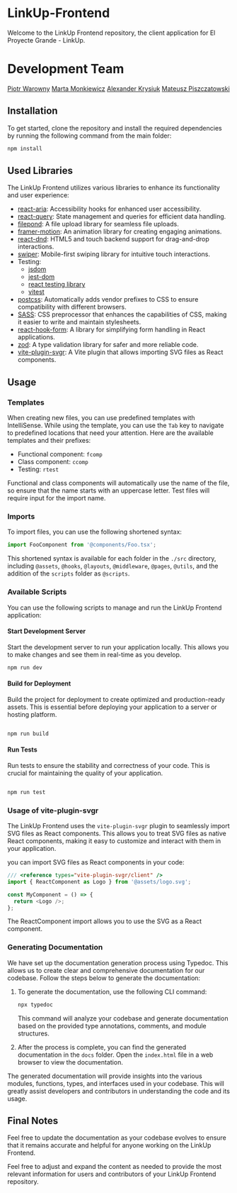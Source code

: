 # LinkUp-Frontend

Welcome to the LinkUp Frontend repository, the client application for El Proyecte Grande - LinkUp.

# Development Team

[Piotr Warowny](https://github.com/Zachiel)
[Marta Monkiewicz](https://github.com/marcioszka)
[Alexander Krysiuk](https://github.com/AlexanderKrysiuk)
[Mateusz Piszczatowski](https://github.com/MateuszPiszczatowski)

## Installation

To get started, clone the repository and install the required dependencies by running the following command from the main folder:

```bash
npm install
```

## Used Libraries

The LinkUp Frontend utilizes various libraries to enhance its functionality and user experience:

- [react-aria](https://react-spectrum.adobe.com/react-aria/): Accessibility hooks for enhanced user accessibility.
- [react-query](https://tanstack.com/query/v3/): State management and queries for efficient data handling.
- [filepond](https://pqina.nl/filepond/): A file upload library for seamless file uploads.
- [framer-motion](https://www.framer.com/motion/): An animation library for creating engaging animations.
- [react-dnd](https://react-dnd.github.io/react-dnd/about): HTML5 and touch backend support for drag-and-drop interactions.
- [swiper](https://swiperjs.com/element): Mobile-first swiping library for intuitive touch interactions.
- Testing:
  - [jsdom](https://github.com/jsdom/jsdom#readme)
  - [jest-dom](https://github.com/testing-library/jest-dom#readme)
  - [react testing library](https://github.com/testing-library/react-testing-library#readme)
  - [vitest](https://vitest.dev/)
- [postcss](https://postcss.org/): Automatically adds vendor prefixes to CSS to ensure compatibility with different browsers.
- [SASS](https://sass-lang.com/): CSS preprocessor that enhances the capabilities of CSS, making it easier to write and maintain stylesheets.
- [react-hook-form](https://react-hook-form.com/): A library for simplifying form handling in React applications.
- [zod](https://zod.dev/): A type validation library for safer and more reliable code.
- [vite-plugin-svgr](https://github.com/underfin/vite-plugin-svgr): A Vite plugin that allows importing SVG files as React components.

## Usage

### Templates

When creating new files, you can use predefined templates with IntelliSense. While using the template, you can use the `Tab` key to navigate to predefined locations that need your attention. Here are the available templates and their prefixes:

- Functional component: `fcomp`
- Class component: `ccomp`
- Testing: `rtest`

Functional and class components will automatically use the name of the file, so ensure that the name starts with an uppercase letter. Test files will require input for the import name.

### Imports

To import files, you can use the following shortened syntax:

```javascript
import FooComponent from '@components/Foo.tsx';
```

This shortened syntax is available for each folder in the `./src` directory, including `@assets`, `@hooks`, `@layouts`, `@middleware`, `@pages`, `@utils`, and the addition of the `scripts` folder as `@scripts`.

### Available Scripts

You can use the following scripts to manage and run the LinkUp Frontend application:

#### Start Development Server

Start the development server to run your application locally. This allows you to make changes and see them in real-time as you develop.

```bash
npm run dev
```

#### Build for Deployment

Build the project for deployment to create optimized and production-ready assets. This is essential before deploying your application to a server or hosting platform.

```bash

npm run build
```

#### Run Tests

Run tests to ensure the stability and correctness of your code. This is crucial for maintaining the quality of your application.

```bash

npm run test
```

### Usage of vite-plugin-svgr

The LinkUp Frontend uses the `vite-plugin-svgr` plugin to seamlessly import SVG files as React components. This allows you to treat SVG files as native React components, making it easy to customize and interact with them in your application.

you can import SVG files as React components in your code:

```javascript
/// <reference types="vite-plugin-svgr/client" />
import { ReactComponent as Logo } from '@assets/logo.svg';

const MyComponent = () => {
  return <Logo />;
};
```

The ReactComponent import allows you to use the SVG as a React component.

### Generating Documentation

We have set up the documentation generation process using Typedoc. This allows us to create clear and comprehensive documentation for our codebase. Follow the steps below to generate the documentation:

1. To generate the documentation, use the following CLI command:

   ```bash
   npx typedoc
   ```

   This command will analyze your codebase and generate documentation based on the provided type annotations, comments, and module structures.

2. After the process is complete, you can find the generated documentation in the `docs` folder. Open the `index.html` file in a web browser to view the documentation.

The generated documentation will provide insights into the various modules, functions, types, and interfaces used in your codebase. This will greatly assist developers and contributors in understanding the code and its usage.

## Final Notes

Feel free to update the documentation as your codebase evolves to ensure that it remains accurate and helpful for anyone working on the LinkUp Frontend.

Feel free to adjust and expand the content as needed to provide the most relevant information for users and contributors of your LinkUp Frontend repository.
